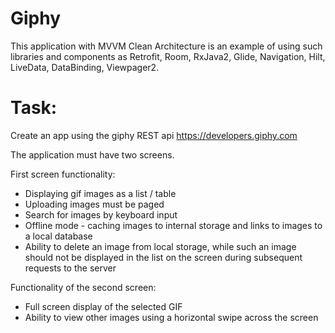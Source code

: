 # Giphy

This application with MVVM Clean Architecture is an example of using such libraries and components as Retrofit, Room, RxJava2, Glide, Navigation, Hilt, LiveData, DataBinding, Viewpager2.


# Task:

Create an app using the giphy REST api https://developers.giphy.com

The application must have two screens.

First screen functionality:  
- Displaying gif images as a list / table  
- Uploading images must be paged  
- Search for images by keyboard input  
- Offline mode - caching images to internal storage and links to images to a local database  
- Ability to delete an image from local storage, while such an image should not be displayed in the list on the screen during subsequent requests to the server  

Functionality of the second screen:  
- Full screen display of the selected GIF  
- Ability to view other images using a horizontal swipe across the screen  
